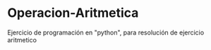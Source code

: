 # Operacion-Aritmetica
 Ejercicio de programación en "python", para resolución de ejercicio aritmetico
